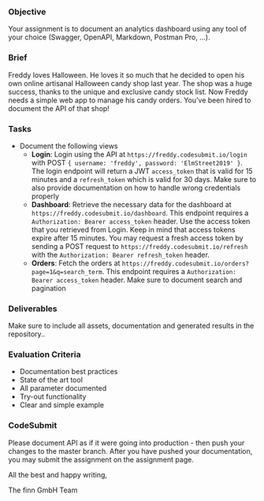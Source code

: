 ### Objective

Your assignment is to document an analytics dashboard using any tool of your choice (Swagger, OpenAPI, Markdown, Postman Pro, ...).

### Brief

Freddy loves Halloween. He loves it so much that he decided to open his own online artisanal Halloween candy shop last year. The shop was a huge success, thanks to the unique and exclusive candy stock list. Now Freddy needs a simple web app to manage his candy orders. You’ve been hired to document the API of that shop!

### Tasks

-   Document the following views
    -   **Login**: Login using the API at `https://freddy.codesubmit.io/login` with POST `{ username: 'freddy', password: 'ElmStreet2019' }`. The login endpoint will return a JWT `access_token` that is valid for 15 minutes and a `refresh_token` which is valid for 30 days. Make sure to also provide documentation on how to handle wrong credentials properly
    -   **Dashboard**: Retrieve the necessary data for the dashboard at `https://freddy.codesubmit.io/dashboard`. This endpoint requires a `Authorization: Bearer access_token` header. Use the access token that you retrieved from Login. Keep in mind that access tokens expire after 15 minutes. You may request a fresh access token by sending a POST request to `https://freddy.codesubmit.io/refresh` with the `Authorization: Bearer refresh_token` header. 
    -   **Orders**: Fetch the orders at `https://freddy.codesubmit.io/orders?page=1&q=search_term`. This endpoint requires a `Authorization: Bearer access_token` header. Make sure to document search and pagination

### Deliverables

Make sure to include all assets, documentation and generated results in the repository..

### Evaluation Criteria

-   Documentation best practices
-   State of the art tool
-   All parameter documented
-   Try-out functionality
-   Clear and simple example

### CodeSubmit

Please document API as if it were going into production - then push your changes to the master branch. After you have pushed your documentation, you may submit the assignment on the assignment page.

All the best and happy writing,

The finn GmbH Team
